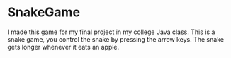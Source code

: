 # SnakeGame

I made this game for my final project in my college Java class. This is a snake game, you control the snake by pressing the arrow keys. 
The snake gets longer whenever it eats an apple.
